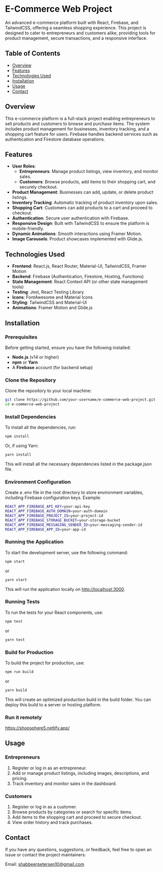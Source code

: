# E-Commerce Web Project

An advanced e-commerce platform built with React, Firebase, and TailwindCSS, offering a seamless shopping experience. This project is designed to cater to entrepreneurs and customers alike, providing tools for product management, secure transactions, and a responsive interface.

## Table of Contents

- [Overview](#overview)
- [Features](#features)
- [Technologies Used](#technologies-used)
- [Installation](#installation)
- [Usage](#usage)
- [Contact](#contact)

## Overview

This e-commerce platform is a full-stack project enabling entrepreneurs to sell products and customers to browse and purchase items. The system includes product management for businesses, inventory tracking, and a shopping cart feature for users. Firebase handles backend services such as authentication and Firestore database operations.

## Features

- **User Roles**:
  - **Entrepreneurs**: Manage product listings, view inventory, and monitor sales.
  - **Customers**: Browse products, add items to their shopping cart, and securely checkout.
- **Product Management**: Businesses can add, update, or delete product listings.
- **Inventory Tracking**: Automatic tracking of product inventory upon sales.
- **Shopping Cart**: Customers can add products to a cart and proceed to checkout.
- **Authentication**: Secure user authentication with Firebase.
- **Responsive Design**: Built with TailwindCSS to ensure the platform is mobile-friendly.
- **Dynamic Animations**: Smooth interactions using Framer Motion.
- **Image Carousels**: Product showcases implemented with Glide.js.

## Technologies Used

- **Frontend**: React.js, React Router, Material-UI, TailwindCSS, Framer Motion
- **Backend**: Firebase (Authentication, Firestore, Hosting, Functions)
- **State Management**: React Context API (or other state management tools)
- **Testing**: Jest, React Testing Library
- **Icons**: FontAwesome and Material Icons
- **Styling**: TailwindCSS and Material-UI
- **Animations**: Framer Motion and Glide.js

## Installation

### Prerequisites

Before getting started, ensure you have the following installed:

- **Node.js** (v14 or higher)
- **npm** or **Yarn**
- A **Firebase** account (for backend setup)

### Clone the Repository

Clone the repository to your local machine:

```bash
git clone https://github.com/your-username/e-commerce-web-project.git
cd e-commerce-web-project
```

### Install Dependencies

To install all the dependencies, run:

```bash
npm install
```

Or, if using Yarn:

```bash
yarn install
```

This will install all the necessary dependencies listed in the package.json file.

### Environment Configuration

Create a .env file in the root directory to store environment variables, including Firebase configuration keys. Example:

```bash
REACT_APP_FIREBASE_API_KEY=your-api-key
REACT_APP_FIREBASE_AUTH_DOMAIN=your-auth-domain
REACT_APP_FIREBASE_PROJECT_ID=your-project-id
REACT_APP_FIREBASE_STORAGE_BUCKET=your-storage-bucket
REACT_APP_FIREBASE_MESSAGING_SENDER_ID=your-messaging-sender-id
REACT_APP_FIREBASE_APP_ID=your-app-id
```

### Running the Application

To start the development server, use the following command:

```bash
npm start
```

or

```bash
yarn start
```

This will run the application locally on <http://localhost:3000>.

### Running Tests

To run the tests for your React components, use:

```bash
npm test
```

or

```bash
yarn test
```

### Build for Production

To build the project for production, use:

```bash
npm run build
```

or

```bash
yarn build
```

This will create an optimized production build in the build folder. You can deploy this build to a server or hosting platform.

### Run it remotely

<https://shopsphere5.netlify.app/>

## Usage

### Entrepreneurs

1. Register or log in as an entrepreneur.
2. Add or manage product listings, including images, descriptions, and pricing.
3. Track inventory and monitor sales in the dashboard.

### Customers

1. Register or log in as a customer.
2. Browse products by categories or search for specific items.
3. Add items to the shopping cart and proceed to secure checkout.
4. View order history and track purchases.

## Contact

If you have any questions, suggestions, or feedback, feel free to open an issue or contact the project maintainers:

Email: <shabbeerpetersen10@gmail.com>
